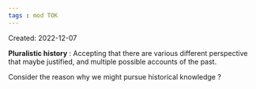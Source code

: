 ```yaml
---
tags : mod TOK
---
```

Created: 2022-12-07 

**Pluralistic history** : Accepting that there are various different perspective that maybe justified, and multiple possible accounts of the past.  

Consider the reason why we might pursue historical knowledge ? 

